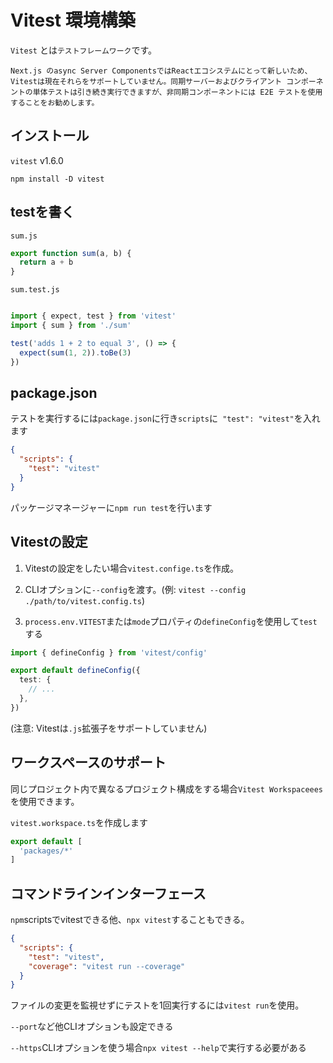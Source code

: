 # Vitest 環境構築

`Vitest` とは`テストフレームワーク`です。

`Next.js のasync Server ComponentsではReactエコシステムにとって新しいため、Vitestは現在それらをサポートしていません。同期サーバーおよびクライアント コンポーネントの単体テストは引き続き実行できますが、非同期コンポーネントには E2E テストを使用することをお勧めします。`

## インストール

`vitest` v1.6.0

```
npm install -D vitest
```

## testを書く

`sum.js`

```:sum.js
export function sum(a, b) {
  return a + b
}
```

`sum.test.js`

```:sum.test.js

import { expect, test } from 'vitest'
import { sum } from './sum'

test('adds 1 + 2 to equal 3', () => {
  expect(sum(1, 2)).toBe(3)
})
```

## package.json

テストを実行するには`package.json`に行き`scripts`に` "test": "vitest"`を入れます

```:package.json
{
  "scripts": {
    "test": "vitest"
  }
}

```

パッケージマネージャーに`npm run test`を行います

## Vitestの設定

1. Vitestの設定をしたい場合`vitest.confige.ts`を作成。

2. CLIオプションに`--config`を渡す。(例: `vitest --config ./path/to/vitest.config.ts`)

3. `process.env.VITEST`または`mode`プロパティの`defineConfig`を使用して`test`する

```:vite.config.ts
import { defineConfig } from 'vitest/config'

export default defineConfig({
  test: {
    // ...
  },
})
```

(注意: Vitestは`.js`拡張子をサポートしていません)

## ワークスペースのサポート

同じプロジェクト内で異なるプロジェクト構成をする場合`Vitest Workspaceees`を使用できます。

`vitest.workspace.ts`を作成します

```:vitest.workspace.ts
export default [
  'packages/*'
]
```

## コマンドラインインターフェース

`npm`scriptsでvitestできる他、`npx vitest`することもできる。

```:package.json
{
  "scripts": {
    "test": "vitest",
    "coverage": "vitest run --coverage"
  }
}
```

ファイルの変更を監視せずにテストを1回実行するには`vitest run`を使用。

`--port`など他CLIオプションも設定できる

`--https`CLIオプションを使う場合`npx vitest --help`で実行する必要がある




